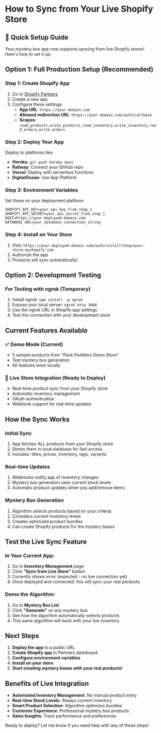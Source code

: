 # How to Sync from Your Live Shopify Store

## 🚀 Quick Setup Guide

Your mystery box app now supports syncing from live Shopify stores! Here's how to set it up:

## Option 1: Full Production Setup (Recommended)

### Step 1: Create Shopify App
1. Go to [Shopify Partners](https://partners.shopify.com/)
2. Create a new app
3. Configure these settings:
   - **App URL**: `https://your-domain.com`
   - **Allowed redirection URL**: `https://your-domain.com/auth/callback`
   - **Scopes**: `read_products,write_products,read_inventory,write_inventory,read_orders,write_orders`

### Step 2: Deploy Your App
Deploy to platforms like:
- **Heroku**: `git push heroku main`
- **Railway**: Connect your GitHub repo
- **Vercel**: Deploy with serverless functions
- **DigitalOcean**: Use App Platform

### Step 3: Environment Variables
Set these on your deployment platform:
```env
SHOPIFY_API_KEY=your_api_key_from_step_1
SHOPIFY_API_SECRET=your_api_secret_from_step_1
HOST=https://your-deployed-domain.com
DATABASE_URL=your_database_connection_string
```

### Step 4: Install on Your Store
1. Visit: `https://your-deployed-domain.com/auth/install?shop=your-store.myshopify.com`
2. Authorize the app
3. Products will sync automatically!

## Option 2: Development Testing

### For Testing with ngrok (Temporary)
1. Install ngrok: `npm install -g ngrok`
2. Expose your local server: `ngrok http 3000`
3. Use the ngrok URL in Shopify app settings
4. Test the connection with your development store

## Current Features Available

### ✅ **Demo Mode** (Current)
- 5 sample products from "Pack Peddlers Demo Store"
- Test mystery box generation
- All features work locally

### 🔄 **Live Store Integration** (Ready to Deploy)
- Real-time product sync from your Shopify store
- Automatic inventory management
- OAuth authentication
- Webhook support for real-time updates

## How the Sync Works

### Initial Sync
1. App fetches ALL products from your Shopify store
2. Stores them in local database for fast access
3. Includes: titles, prices, inventory, tags, variants

### Real-time Updates
1. Webhooks notify app of inventory changes
2. Mystery box generation uses current stock levels
3. Automatic product updates when you add/remove items

### Mystery Box Generation
1. Algorithm selects products based on your criteria
2. Considers current inventory levels
3. Creates optimized product bundles
4. Can create Shopify products for the mystery boxes

## Test the Live Sync Feature

### In Your Current App:
1. Go to **Inventory Management** page
2. Click **"Sync from Live Store"** button
3. Currently shows error (expected - no live connection yet)
4. Once deployed and connected, this will sync your real products

### Demo the Algorithm:
1. Go to **Mystery Box List**
2. Click **"Generate"** on any mystery box
3. See how the algorithm automatically selects products
4. This same algorithm will work with your live inventory

## Next Steps

1. **Deploy the app** to a public URL
2. **Create Shopify app** in Partners dashboard
3. **Configure environment variables**
4. **Install on your store**
5. **Start creating mystery boxes with your real products!**

## Benefits of Live Integration

- **Automated Inventory Management**: No manual product entry
- **Real-time Stock Levels**: Always current inventory
- **Smart Product Selection**: Algorithm optimizes bundles
- **Customer Experience**: Professional mystery box products
- **Sales Insights**: Track performance and preferences

Ready to deploy? Let me know if you need help with any of these steps!
